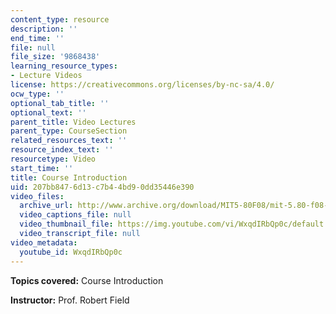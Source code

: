 ```yaml
---
content_type: resource
description: ''
end_time: ''
file: null
file_size: '9868438'
learning_resource_types:
- Lecture Videos
license: https://creativecommons.org/licenses/by-nc-sa/4.0/
ocw_type: ''
optional_tab_title: ''
optional_text: ''
parent_title: Video Lectures
parent_type: CourseSection
related_resources_text: ''
resource_index_text: ''
resourcetype: Video
start_time: ''
title: Course Introduction
uid: 207bb847-6d13-c7b4-4bd9-0dd35446e390
video_files:
  archive_url: http://www.archive.org/download/MIT5-80F08/mit-5.80-f08-intro_300k.mp4
  video_captions_file: null
  video_thumbnail_file: https://img.youtube.com/vi/WxqdIRbQp0c/default.jpg
  video_transcript_file: null
video_metadata:
  youtube_id: WxqdIRbQp0c
---
```


**Topics covered:** Course Introduction

**Instructor:** Prof. Robert Field

